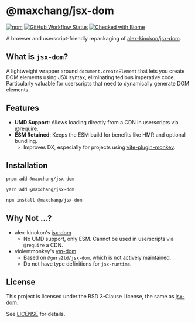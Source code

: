 # @maxchang/jsx-dom

[![npm](https://img.shields.io/npm/v/@maxchang/jsx-dom.svg?style=flat-square&color=444)](https://www.npmjs.com/package/@maxchang/jsx-dom)
[![GitHub Workflow Status](https://img.shields.io/github/actions/workflow/status/maxchang3/jsx-dom/ci.yml?style=flat-square&label=CI)](https://github.com/maxchang3/jsx-dom/actions)
[![Checked with Biome](https://img.shields.io/badge/Checked_with-Biome-60a5fa?style=flat-square&logo=biome)](https://biomejs.dev)

A browser and userscript-friendly repackaging of [alex-kinokon/jsx-dom](https://github.com/alex-kinokon/jsx-dom).


## What is `jsx-dom`?

A lightweight wrapper around `document.createElement` that lets you create DOM elements using JSX syntax, eliminating tedious imperative code. Particularly valuable for userscripts that need to dynamically generate DOM elements.

## Features

- **UMD Support**: Allows loading directly from a CDN in userscripts via @require.
- **ESM Retained**: Keeps the ESM build for benefits like HMR and optional bundling.
  - Improves DX, especially for projects using [vite-plugin-monkey](https://github.com/lisonge/vite-plugin-monkey).

## Installation

```sh
pnpm add @maxchang/jsx-dom
```

```sh
yarn add @maxchang/jsx-dom
```

```sh
npm install @maxchang/jsx-dom
```

## Why Not ...?

- alex-kinokon's [jsx-dom](https://github.com/alex-kinokon/jsx-dom)
  - No UMD support, only ESM. Cannot be used in userscripts via `@require` a CDN.
- violentmonkey's [vm-dom](https://github.com/violentmonkey/vm-dom)
  - Based on `@gera2ld/jsx-dom`, which is not actively maintained.
  - Do not have type definitions for `jsx-runtime`.

## License

This project is licensed under the BSD 3-Clause License, the same as [jsx-dom](https://github.com/alex-kinokon/jsx-dom).

See [LICENSE](./LICENSE) for details.
